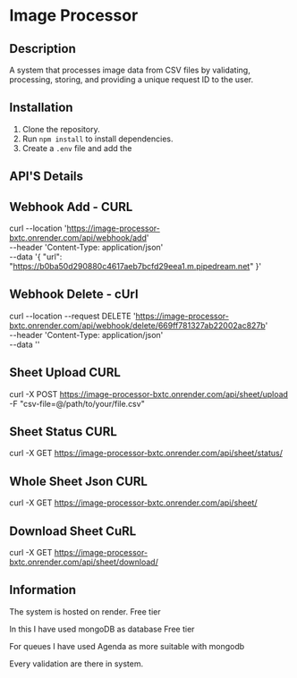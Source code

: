 # Image Processor

## Description
A system that processes image data from CSV files by validating, processing, storing, and providing a unique request ID to the user.

## Installation
1. Clone the repository.
2. Run `npm install` to install dependencies.
3. Create a `.env` file and add the

## API'S Details
## Webhook Add - CURL
curl --location 'https://image-processor-bxtc.onrender.com/api/webhook/add' \
--header 'Content-Type: application/json' \
--data '{
    "url": "https://b0ba50d290880c4617aeb7bcfd29eea1.m.pipedream.net"
}'

## Webhook Delete - cUrl
curl --location --request DELETE 'https://image-processor-bxtc.onrender.com/api/webhook/delete/669ff781327ab22002ac827b' \
--header 'Content-Type: application/json' \
--data ''

## Sheet Upload CURL
curl -X POST https://image-processor-bxtc.onrender.com/api/sheet/upload \
     -F "csv-file=@/path/to/your/file.csv"


## Sheet Status CURL
curl -X GET https://image-processor-bxtc.onrender.com/api/sheet/status/<requestId>

## Whole Sheet Json CURL
curl -X GET https://image-processor-bxtc.onrender.com/api/sheet/<sheetId>

## Download Sheet CuRL
curl -X GET https://image-processor-bxtc.onrender.com/api/sheet/download/<sheetId>




## Information
The system is hosted on render. Free tier

In this I have used mongoDB as database Free tier

For queues I have used Agenda as more suitable with mongodb

Every validation are there in system.


